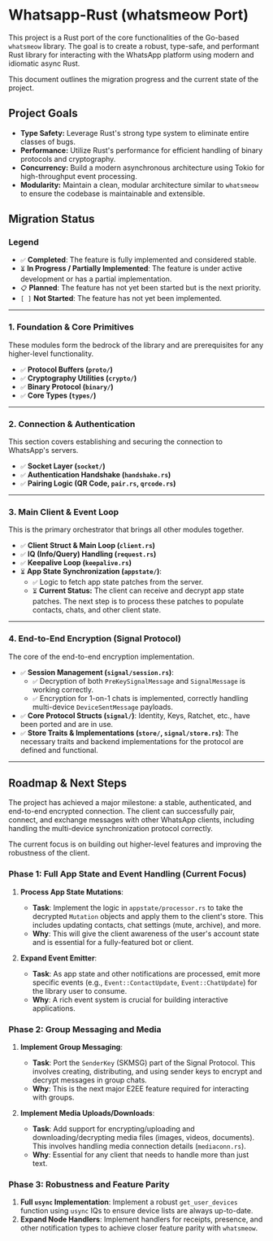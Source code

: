 # Whatsapp-Rust (whatsmeow Port)

This project is a Rust port of the core functionalities of the Go-based `whatsmeow` library. The goal is to create a robust, type-safe, and performant Rust library for interacting with the WhatsApp platform using modern and idiomatic async Rust.

This document outlines the migration progress and the current state of the project.

## Project Goals

- **Type Safety:** Leverage Rust's strong type system to eliminate entire classes of bugs.
- **Performance:** Utilize Rust's performance for efficient handling of binary protocols and cryptography.
- **Concurrency:** Build a modern asynchronous architecture using Tokio for high-throughput event processing.
- **Modularity:** Maintain a clean, modular architecture similar to `whatsmeow` to ensure the codebase is maintainable and extensible.

## Migration Status

### Legend

- `✅` **Completed**: The feature is fully implemented and considered stable.
- `⏳` **In Progress / Partially Implemented**: The feature is under active development or has a partial implementation.
- `📋` **Planned**: The feature has not yet been started but is the next priority.
- `[ ]` **Not Started**: The feature has not yet been implemented.

---

### 1. Foundation & Core Primitives

These modules form the bedrock of the library and are prerequisites for any higher-level functionality.

- `✅` **Protocol Buffers (`proto/`)**
- `✅` **Cryptography Utilities (`crypto/`)**
- `✅` **Binary Protocol (`binary/`)**
- `✅` **Core Types (`types/`)**

---

### 2. Connection & Authentication

This section covers establishing and securing the connection to WhatsApp's servers.

- `✅` **Socket Layer (`socket/`)**
- `✅` **Authentication Handshake (`handshake.rs`)**
- `✅` **Pairing Logic (QR Code, `pair.rs`, `qrcode.rs`)**

---

### 3. Main Client & Event Loop

This is the primary orchestrator that brings all other modules together.

- `✅` **Client Struct & Main Loop (`client.rs`)**
- `✅` **IQ (Info/Query) Handling (`request.rs`)**
- `✅` **Keepalive Loop (`keepalive.rs`)**
- `⏳` **App State Synchronization (`appstate/`)**:
  - `✅` Logic to fetch app state patches from the server.
  - `⏳` **Current Status:** The client can receive and decrypt app state patches. The next step is to process these patches to populate contacts, chats, and other client state.

---

### 4. End-to-End Encryption (Signal Protocol)

The core of the end-to-end encryption implementation.

- `✅` **Session Management (`signal/session.rs`)**:
  - `✅` Decryption of both `PreKeySignalMessage` and `SignalMessage` is working correctly.
  - `✅` Encryption for 1-on-1 chats is implemented, correctly handling multi-device `DeviceSentMessage` payloads.
- `✅` **Core Protocol Structs (`signal/`)**: Identity, Keys, Ratchet, etc., have been ported and are in use.
- `✅` **Store Traits & Implementations (`store/`, `signal/store.rs`)**: The necessary traits and backend implementations for the protocol are defined and functional.

---

## Roadmap & Next Steps

The project has achieved a major milestone: a stable, authenticated, and end-to-end encrypted connection. The client can successfully pair, connect, and exchange messages with other WhatsApp clients, including handling the multi-device synchronization protocol correctly.

The current focus is on building out higher-level features and improving the robustness of the client.

### Phase 1: Full App State and Event Handling (Current Focus)

1.  **Process App State Mutations**:

    - **Task**: Implement the logic in `appstate/processor.rs` to take the decrypted `Mutation` objects and apply them to the client's store. This includes updating contacts, chat settings (mute, archive), and more.
    - **Why**: This will give the client awareness of the user's account state and is essential for a fully-featured bot or client.

2.  **Expand Event Emitter**:
    - **Task**: As app state and other notifications are processed, emit more specific events (e.g., `Event::ContactUpdate`, `Event::ChatUpdate`) for the library user to consume.
    - **Why**: A rich event system is crucial for building interactive applications.

### Phase 2: Group Messaging and Media

1.  **Implement Group Messaging**:

    - **Task**: Port the `SenderKey` (SKMSG) part of the Signal Protocol. This involves creating, distributing, and using sender keys to encrypt and decrypt messages in group chats.
    - **Why**: This is the next major E2EE feature required for interacting with groups.

2.  **Implement Media Uploads/Downloads**:
    - **Task**: Add support for encrypting/uploading and downloading/decrypting media files (images, videos, documents). This involves handling media connection details (`mediaconn.rs`).
    - **Why**: Essential for any client that needs to handle more than just text.

### Phase 3: Robustness and Feature Parity

1.  **Full `usync` Implementation**: Implement a robust `get_user_devices` function using `usync` IQs to ensure device lists are always up-to-date.
2.  **Expand Node Handlers**: Implement handlers for receipts, presence, and other notification types to achieve closer feature parity with `whatsmeow`.
